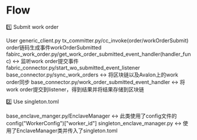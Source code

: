 # Flow

:one: Submit work order

User
generic_client.py
tx_committer.py/cc_invoke(order/workOrderSubmit)
order链码生成事件workOrderSubmitted
fabirc_work_order.py/get_work_order_submitted_event_handler(handler_func)   :left_right_arrow:   监听work order提交事件​
fabric_connector.py/start_wo_submitted_event_listener 
base_connector.py/sync_work_orders    :left_right_arrow:  将区块链以及Avalon上的work order同步
base_connector.py/work_order_submitted_event_handler  :left_right_arrow:   将work order提交到listener，得到结果并将结果存储到区块链

:two: Use singleton.toml

base_enclave_manger.py/EnclaveManager  :left_right_arrow:  此类使用了config文件的config("WorkerConfig")["worker_id"]
singleton_enclave_manager.py  :left_right_arrow:  使用了EnclaveManager类并传入了singleton.toml
